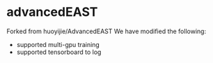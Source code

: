 # advancedEAST
Forked from huoyijie/AdvancedEAST
We have modified the following:
* supported multi-gpu training 
* supported tensorboard to log
